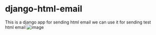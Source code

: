 # django-html-email
This is a django app for sending html email 
we can use it for sending test html email
![image](https://github.com/kjjose00/django-html-email/assets/82081942/7f69e2f9-dbb8-4612-bca0-8aed7b9e4ef5)


